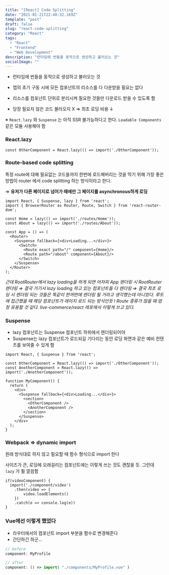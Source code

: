 ```yaml
---
title: "[React] Code Splitting"
date: "2021-01-21T22:40:32.169Z"
template: "post"
draft: false
slug: "react-code-splitting"
category: "React"
tags:
  - "React"
  - "Frontend"
  - "Web Development"
description: "런타임에 번들을 동적으로 생성하고 불러오는 것"
socialImage: ""
---
```


- 런타임에 번들을 동적으로 생성하고 불러오는 것

- 앱의 초기 구동 시에 모든 컴포넌트의 리소스를 다 다운받을 필요는 없다
- 리소스를 컴포넌트 단위로 분리시켜 필요한 것들만 다운로드 받을 수 있도록 함
- 당장 필요치 않은 코드 불러오지 X ⇒ 최초 로딩 비용 ↓

※ `React.lazy` 와 `Suspense` 는 아직 SSR 불가능하다고 한다. `Loadable Components` 같은 모듈 사용해야 함 

### React.lazy

```tsx
const OtherComponent = React.lazy(() => import('./OtherComponent'));
```

### Route-based code splitting

특정 route에 대해 필요없는 코드들까지 한번에 로드해버리는 것을 막기 위해 가장 좋은 방법이 router 에서 code splitting 하는 방식이라고 한다. 

⇒ **유저가 다른 페이지로 넘어가 때에만 그 페이지를 asynchronous하게 로딩**

```tsx
import React, { Suspense, lazy } from 'react';
import { BrowserRouter as Router, Route, Switch } from 'react-router-dom';

const Home = lazy(() => import('./routes/Home'));
const About = lazy(() => import('./routes/About'));

const App = () => (
  <Router>
    <Suspense fallback={<div>Loading...</div>}>
      <Switch>
        <Route exact path="/" component={Home}/>
        <Route path="/about" component={About}/>
      </Switch>
    </Suspense>
  </Router>
);
```

*근데 RootRouter에서 lazy loading을 하게 되면 어차피 App 렌더링 시 RootRouter 렌더링 ⇒ 결국 거기서 lazy loading 하고 있는 컴포넌트들 다 렌더링 ⇒ 결국 최초 로딩 시 렌더링 되는 것들은 똑같이 한꺼번에 렌더링 될 거라고 생각했는데 아니었다. 루트에 접근했을 때 해당 컴포넌트가 레이지 로드 되는 방식인듯 ! Route 종류가 많을 때  엄청 유용할 것 같다. live-commerce/react 레포에서 이렇게 쓰고 있다.* 

### Suspense

- lazy 컴포넌트는 Suspense 컴포넌트 하위에서 렌더링되어야
- Suspense는 lazy 컴포넌트가 로드되길 기다리는 동안 로딩 화면과 같은 예비 컨텐츠를 보여줄 수 있게 함

```tsx
import React, { Suspense } from 'react';

const OtherComponent = React.lazy(() => import('./OtherComponent'));
const AnotherComponent = React.lazy(() => import('./AnotherComponent'));

function MyComponent() {
  return (
    <div>
      <Suspense fallback={<div>Loading...</div>}>
        <section>
          <OtherComponent />
          <AnotherComponent />
        </section>
      </Suspense>
    </div>
  );
}
```

### Webpack ⇒ dynamic import

원래 방식대로 하지 않고 필요할 때 함수 형식으로 import 한다 

사이즈가 큰, 로딩에 오래걸리는 컴포넌트에는 이렇게 쓰는 것도 괜찮을 듯. 그런데 `lazy` 가 훨 깔끔함 

```tsx
if(videoComponent) {
  import('./component/video')
    .then(video => {
        video.loadElements()
    })
    .catch(e => console.log(e))
}
```

### Vue에선 이렇게 했었다

- 라우터에서의 컴포넌트 import 부분을 함수로 변경해준다
- 간단하긴 하군...

```jsx
// before
component: MyProfile

// after
component: () => import( "./components/MyProfile.vue" )
```